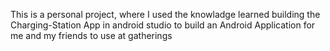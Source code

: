 This is a personal project, where I used the knowladge learned building the Charging-Station App in android studio to build an Android Application for me and my friends to use at gatherings
